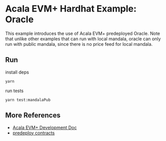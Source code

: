 # Acala EVM+ Hardhat Example: Oracle
This example introduces the use of Acala EVM+ predeployed Oracle. Note that unlike other examples that can run with local mandala, oracle can only run with public mandala, since there is no price feed for local mandala.

## Run
install deps
```
yarn
```

run tests
```
yarn test:mandalaPub
```

## More References
- [Acala EVM+ Development Doc](https://evmdocs.acala.network/)
- [predeploy contracts](https://github.com/AcalaNetwork/predeploy-contracts)